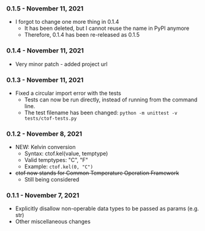 ### 0.1.5 - November 11, 2021
* I forgot to change one more thing in 0.1.4
    * It has been deleted, but I cannot reuse the name in PyPI anymore
    * Therefore, 0.1.4 has been re-released as 0.1.5

### 0.1.4 - November 11, 2021
* Very minor patch - added project url

### 0.1.3 - November 11, 2021
* Fixed a circular import error with the tests
    * Tests can now be run directly, instead of running from the command line.
    * The test filename has been changed: `python -m unittest -v tests/ctof-tests.py`

### 0.1.2 - November 8, 2021
* NEW: Kelvin conversion
    * Syntax: ctof.kel(value, temptype)
    * Valid temptypes: "C", "F"
    * Example: `ctof.kel(0, "C")`
* ~~ctof now stands for Common Temperature Operation Framework~~
    * Still being considered

### 0.1.1 - November 7, 2021
* Explicitly disallow non-operable data types to be passed as params (e.g. str)
* Other miscellaneous changes
